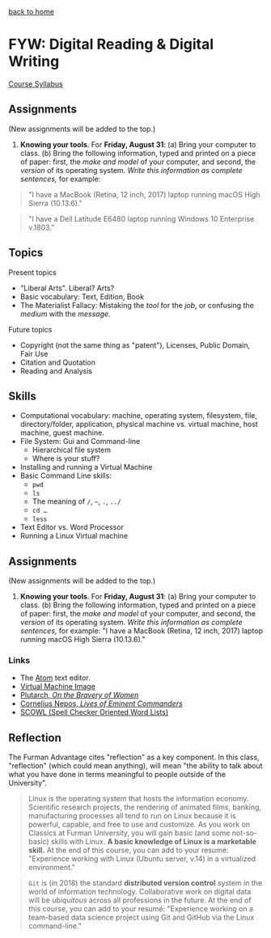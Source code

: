 [back to home](index.md)

# FYW: Digital Reading & Digital Writing

[Course Syllabus](FYW-Syllabus.md)

## Assignments

(New assignments will be added to the top.)

1. **Knowing your tools**. For **Friday, August 31**: (a) Bring your computer to class. (b) Bring the following information, typed and printed on a piece of paper: first, the *make and model* of your computer, and second, the *version* of its operating system. *Write this information as complete sentences,* for example: 

> "I have a MacBook (Retina, 12 inch, 2017) laptop running macOS High Sierra (10.13.6)."

> "I have a Dell Latitude E6480 laptop running Windows 10 Enterprise v.1803."

## Topics

Present topics

- "Liberal Arts". Liberal? Arts?
- Basic vocabulary: Text, Edition, Book
- The Materialist Fallacy: Mistaking the *tool* for the *job*, or confusing the *medium* with the *message*.

Future topics

- Copyright (not the same thing as "patent"), Licenses, Public Domain, Fair Use
- Citation and Quotation
- Reading and Analysis

## Skills

- Computational vocabulary: machine, operating system, filesystem, file, directory/folder, application, physical machine vs. virtual machine, host machine, guest machine.
- File System: Gui and Command-line
	- Hierarchical file system
	- Where is your stuff?
- Installing and running a Virtual Machine
- Basic Command Line skills:
	- `pwd`
	- `ls`
	- The meaning of `/`, `~`, `.`, `../`
	- `cd …`
	- `less`
- Text Editor vs. Word Processor
- Running a Linux Virtual machine


## Assignments

(New assignments will be added to the top.)

1. **Knowing your tools**. For **Friday, August 31**: (a) Bring your computer to class. (b) Bring the following information, typed and printed on a piece of paper: first, the *make and model* of your computer, and second, the *version* of its operating system. *Write this information as complete sentences,* for example: "I have a MacBook (Retina, 12 inch, 2017) laptop running macOS High Sierra (10.13.6)."

### Links

- The [Atom](https://atom.io) text editor.
- [Virtual Machine Image](https://eumaeus.github.io/fall2018vm/)
- [Plutarch, *On the Bravery of Women*](http://penelope.uchicago.edu/Thayer/E/Roman/Texts/Plutarch/Moralia/Bravery_of_Women*/home.html)
- [Cornelius Nepos, *Lives of Eminent Commanders*](http://www.tertullian.org/fathers/nepos.htm#71)
- [SCOWL (Spell Checker Oriented Word Lists)](http://wordlist.aspell.net)

## Reflection

The Furman Advantage cites "reflection" as a key component. In this class, "reflection" (which could mean anything), will mean "the ability to talk about what you have done in terms meaningful to people outside of the University".

> Linux is the operating system that hosts the information economy. Scientific research projects, the rendering of animated films, banking, manufacturing processes all tend to run on Linux because it is powerful, capable, and free to use and customize. As you work on Classics at Furman University, you will gain basic (and some not-so-basic) skills with Linux. **A basic knowledge of Linux is a marketable skill.** At the end of this course, you can add to your resumé: "Experience working with Linux (Ubuntu server, v.14) in a virtualized environment."

> `Git` is (in 2018) the standard **distributed version control** system in the world of information technology. Collaborative work on digital data will be *ubiquitous* across all professions in the future. At the end of this course, you can add to your resumé: "Experience working on a team-based data science project using Git and GitHub via the Linux command-line."